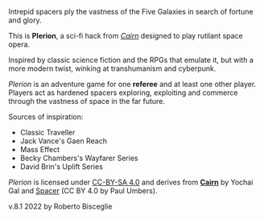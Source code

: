 Intrepid spacers ply the vastness of the Five Galaxies in search of fortune and glory. 

This is **Plerion**, a sci-fi hack from [*Cairn*](https://cairnrpg.com) designed to play rutilant space opera.

Inspired by classic science fiction and the RPGs that emulate it, but with a more modern twist, winking at transhumanism and cyberpunk.

*Plerion* is an adventure game for one **referee** and at least one other player.
Players act as hardened spacers exploring, exploiting and commerce through the vastness of space in the far future.

Sources of inspiration:
- Classic Traveller
- Jack Vance's Gaen Reach
- Mass Effect
- Becky Chambers's Wayfarer Series
- David Brin's Uplift Series

*Plerion* is licensed under [CC-BY-SA 4.0](https://creativecommons.org/licenses/by-sa/4.0/) and derives from [**Cairn**](https://cairnrpg.com) by Yochai Gal and [Spacer](https://3rddog.itch.io/spacer-v2) (CC BY 4.0 by Paul Umbers).

v.8.1 2022 by Roberto Bisceglie